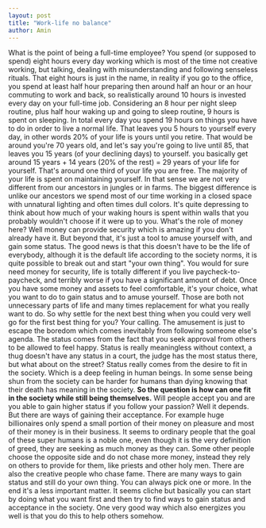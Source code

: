 ```yaml
---
layout: post
title: "Work-life no balance"
author: Amin
---
```


What is the point of being a full-time employee? You spend (or supposed to spend) eight hours every day working which is most of the time not creative working, but talking, dealing with misunderstanding and following senseless rituals.
That eight hours is just in the name, in reality if you go to the office, you spend at least half hour preparing then around half an hour or an hour commuting to work and back, so realistically around 10 hours is invested every day on your full-time job.
Considering an 8 hour per night sleep routine, plus half hour waking up and going to sleep routine, 9 hours is spent on sleeping.
In total every day you spend 19 hours on things you have to do in order to live a normal life. That leaves you 5 hours to yourself every day, in other words 20% of your life is yours until you retire. That would be around you're 70 years old, and let's say you're going to live until 85, that leaves you 15 years (of your declining days) to yourself.
you basically get around 15 years + 14 years (20% of the rest) = 29 years of your life for yourself. That's around one third of your life you are free.
The majority of your life is spent on maintaining yourself. In that sense we are not very different from our ancestors in jungles or in farms.
The biggest difference is unlike our ancestors we spend most of our time working in a closed space with unnatural lighting and often times dull colors.
It's quite depressing to think about how much of your waking hours is spent within walls that you probably wouldn't choose if it were up to you.
What's the role of money here? Well money can provide security which is amazing if you don't already have it. But beyond that, it's just a tool to amuse yourself with, and gain some status.
The good news is that this doesn't have to be the life of everybody, although it is the default life according to the society norms, it is quite possible to break out and start "your own thing".
You would for sure need money for security, life is totally different if you live paycheck-to-paycheck, and terribly worse if you have a significant amount of debt.
Once you have some money and assets to feel comfortable, it's your choice, what you want to do to gain status and to amuse yourself. Those are both not unnecessary parts of life and many times replacement for what you really want to do.
So why settle for the next best thing when you could very well go for the first best thing for you? Your calling.
The amusement is just to escape the boredom which comes inevitably from following someone else's agenda.
The status comes from the fact that you seek approval from others to be allowed to feel happy. Status is really meaningless without context, a thug doesn't have any status in a court, the judge has the most status there, but what about on the street?
Status really comes from the desire to fit in the society. Which is a deep feeling in human beings. In some sense being shun from the society can be harder for humans than dying knowing that their death has meaning in the society.
**So the question is how can one fit in the society while still being themselves.**
Will people accept you and are you able to gain higher status if you follow your passion? Well it depends. But there are ways of gaining their acceptance. For example huge billionaires only spend a small portion of their money on pleasure and most of their money is in their business. It seems to ordinary people that the goal of these super humans is a noble one, even though it is the very definition of greed, they are seeking as much money as they can.
Some other people choose the opposite side and do not chase more money, instead they rely on others to provide for them, like priests and other holy men.
There are also the creative people who chase fame.
There are many ways to gain status and still do your own thing. You can always pick one or more.
In the end it's a less important matter.
It seems cliche but basically you can start by doing what you want first and then try to find ways to gain status and acceptance in the society.
One very good way which also energizes you well is that you do this to help others somehow.

